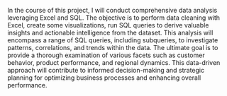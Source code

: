 In the course of this project, I will conduct comprehensive data analysis leveraging Excel and SQL. 
The objective is to perform data cleaning with Excel, create some visualizations, run SQL queries to derive valuable insights and actionable intelligence from the dataset. 
This analysis will encompass a range of SQL queries, including subqueries, to investigate patterns, correlations, and trends within the data. 
The ultimate goal is to provide a thorough examination of various facets such as customer behavior, product performance, and regional dynamics. 
This data-driven approach will contribute to informed decision-making and strategic planning for optimizing business processes and enhancing overall performance.
